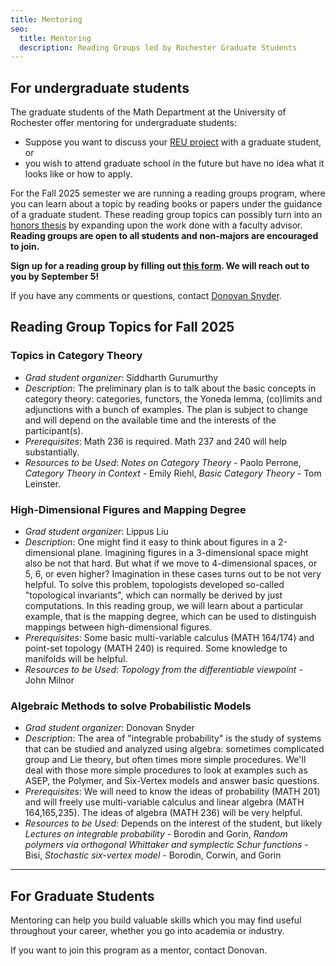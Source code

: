 ```yaml
---
title: Mentoring
seo:
  title: Mentoring
  description: Reading Groups led by Rochester Graduate Students
---
```


## For undergraduate students

The graduate students of the Math Department at the University of Rochester offer mentoring for undergraduate students:

- Suppose you want to discuss your <a href ="https://www.sas.rochester.edu/mth/undergraduate/research.html" target="_blank" rel="noopener">REU project</a> with a graduate student, or
- you wish to attend graduate school in the future but have no idea what it looks like or how to apply.

For the Fall 2025 semester we are running a reading groups program, where you can learn about a topic by reading books or papers under the guidance of a graduate student. These reading group topics can possibly turn into an <a href ="https://www.sas.rochester.edu/mth/undergraduate/honors-thesis.html" target="_blank" rel="noopener">honors thesis</a> by expanding upon the work done with a faculty advisor.
**Reading groups are open to all students and non-majors are encouraged to join.**

**Sign up for a reading group by filling out [this form](https://docs.google.com/forms/d/e/1FAIpQLSeqE3bh3-KvN-MdAstsOZ0RBUyO6B_fW3DVswEVkgafLOo--A/viewform?usp=header). We will reach out to you by September 5!**

<!-- All other groups are now started for Spring 2024. If you would still like to try to join a reading group,
contact Donovan. -->

If you have any comments or questions, contact [Donovan Snyder](/PortfolioSite).

## Reading Group Topics for Fall 2025

<!--
### Title
- *Grad student organizer*:
- *Description*:
- *Prerequisites*:
- *Resources to be Used*:
-->

### Topics in Category Theory

- _Grad student organizer_: Siddharth Gurumurthy
- _Description_: The preliminary plan is to talk about the basic concepts in category theory: categories, functors, the Yoneda lemma, (co)limits and adjunctions with a bunch of examples. The plan is subject to change and will depend on the available time and the interests of the participant(s).
- _Prerequisites_: Math 236 is required. Math 237 and 240 will help substantially.
- _Resources to be Used_: _Notes on Category Theory_ - Paolo Perrone, _Category Theory in Context_ - Emily Riehl, _Basic Category Theory_ - Tom Leinster.

### High-Dimensional Figures and Mapping Degree

- _Grad student organizer_: Lippus Liu
- _Description_: One might find it easy to think about figures in a 2-dimensional plane. Imagining figures in a 3-dimensional space might also be not that hard. But what if we move to 4-dimensional spaces, or 5, 6, or even higher? Imagination in these cases turns out to be not very helpful. To solve this problem, topologists developed so-called "topological invariants", which can normally be derived by just computations. In this reading group, we will learn about a particular example, that is the mapping degree, which can be used to distinguish mappings between high-dimensional figures.
- _Prerequisites_: Some basic multi-variable calculus (MATH 164/174) and point-set topology (MATH 240) is required. Some knowledge to manifolds will be helpful.
- _Resources to be Used_: _Topology from the differentiable viewpoint_ - John Milnor

### Algebraic Methods to solve Probabilistic Models

- _Grad student organizer_: Donovan Snyder
- _Description_: The area of "integrable probability" is the study of systems that can be studied and analyzed using algebra: sometimes complicated group and Lie theory, but often times more simple procedures. We'll deal with those more simple procedures to look at examples such as ASEP, the Polymer, and Six-Vertex models and answer basic questions.
- _Prerequisites_: We will need to know the ideas of probability (MATH 201) and will freely use multi-variable calculus and linear algebra (MATH 164,165,235). The ideas of algebra (MATH 236) will be very helpful.
- _Resources to be Used_: Depends on the interest of the student, but likely _Lectures on integrable probability_ - Borodin and Gorin, _Random polymers via orthogonal Whittaker and symplectic Schur functions_ - Bisi, _Stochastic six-vertex model_ - Borodin, Corwin, and Gorin

---

## For Graduate Students

Mentoring can help you build valuable skills which you may find useful throughout your career, whether you go into academia or industry.

If you want to join this program as a mentor, contact Donovan.
